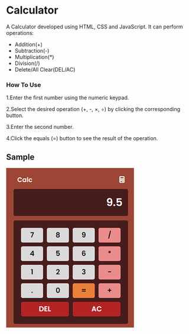 # Calculator
A Calculator developed using HTML, CSS and JavaScript. It can perform operations:
- Addition(+)
- Subtraction(-)
- Multiplication(*)
- Division(/)
- Delete/All Clear(DEL/AC)

### How To Use ###
1.Enter the first number using the numeric keypad.

2.Select the desired operation (+, -, ×, ÷) by clicking the corresponding button.

3.Enter the second number.

4.Click the equals (=) button to see the result of the operation.

## Sample ##
![Calculator Screen](./sample.png)

